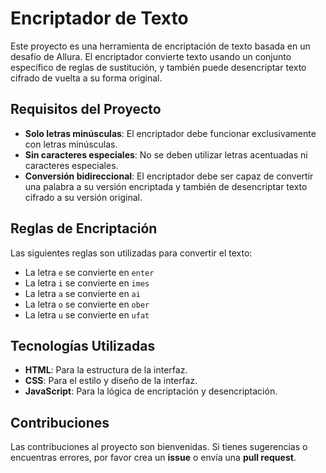 # Encriptador de Texto

Este proyecto es una herramienta de encriptación de texto basada en un desafío de Allura. El encriptador convierte texto usando un conjunto específico de reglas de sustitución, y también puede desencriptar texto cifrado de vuelta a su forma original.

## Requisitos del Proyecto

- **Solo letras minúsculas**: El encriptador debe funcionar exclusivamente con letras minúsculas.
- **Sin caracteres especiales**: No se deben utilizar letras acentuadas ni caracteres especiales.
- **Conversión bidireccional**: El encriptador debe ser capaz de convertir una palabra a su versión encriptada y también de desencriptar texto cifrado a su versión original.

## Reglas de Encriptación

Las siguientes reglas son utilizadas para convertir el texto:

- La letra `e` se convierte en `enter`
- La letra `i` se convierte en `imes`
- La letra `a` se convierte en `ai`
- La letra `o` se convierte en `ober`
- La letra `u` se convierte en `ufat`

## Tecnologías Utilizadas

- **HTML**: Para la estructura de la interfaz.
- **CSS**: Para el estilo y diseño de la interfaz.
- **JavaScript**: Para la lógica de encriptación y desencriptación.

## Contribuciones

Las contribuciones al proyecto son bienvenidas. Si tienes sugerencias o encuentras errores, por favor crea un **issue** o envía una **pull request**.
